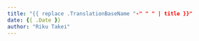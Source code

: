 ```yaml
---
title: "{{ replace .TranslationBaseName "-" " " | title }}"
date: {{ .Date }}
author: "Riku Takei"
---
```

